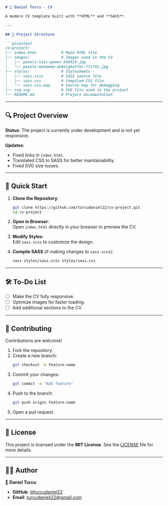 ```markdown
# 💼 Daniel Turcu - CV  

A modern CV template built with **HTML** and **SASS**.  

---

## 📂 Project Structure  

```plaintext
cv-project/
├── index.html           # Main HTML file
├── images/              # Images used in the CV
│   ├── pexels-luis-gomes-546819.jpg
│   └── pexels-mohamed-abdelghaffar-771742.jpg
├── styles/              # Stylesheets
│   ├── sass.scss        # SASS source file
│   ├── sass.css         # Compiled CSS file
│   └── sass.css.map     # Source map for debugging
├── svg.svg              # SVG file used in the project
└── README.md            # Project documentation
```

---

## 🔍 Project Overview  

**Status**: The project is currently under development and is not yet responsive.  

**Updates**:  
- Fixed links in `index.html`.  
- Translated CSS to SASS for better maintainability.  
- Fixed SVG size issues.  

---

## 🚀 Quick Start  

1. **Clone the Repository**:  
   ```bash
   git clone https://github.com/turcudaniel22/cv-project.git
   cd cv-project
   ```

2. **Open in Browser**:  
   Open `index.html` directly in your browser to preview the CV.  

3. **Modify Styles**:  
   Edit `sass.scss` to customize the design.  

4. **Compile SASS** (if making changes to `sass.scss`):  
   ```bash
   sass styles/sass.scss styles/sass.css
   ```

---

## 🛠 To-Do List  

- [ ] Make the CV fully responsive.  
- [ ] Optimize images for faster loading.  
- [ ] Add additional sections to the CV.  

---

## 🤝 Contributing  

Contributions are welcome!  

1. Fork the repository.  
2. Create a new branch:  
   ```bash
   git checkout -b feature-name
   ```  
3. Commit your changes:  
   ```bash
   git commit -m "Add feature"
   ```  
4. Push to the branch:  
   ```bash
   git push origin feature-name
   ```  
5. Open a pull request.  

---

## 📄 License  

This project is licensed under the **MIT License**. See the [LICENSE](LICENSE) file for more details.  

---

## 🧑‍💻 Author  

👤 **Daniel Turcu**  
- **GitHub**: [@turcudaniel22](https://github.com/turcudaniel22)  
- **Email**: [turcudanieli22@gmail.com](mailto:turcudanieli22@gmail.com)  
```
